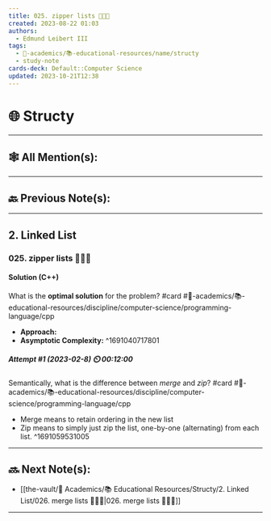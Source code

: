 ```yaml
---
title: 025. zipper lists 👨🏽‍💻
created: 2023-08-22 01:03
authors:
  - Edmund Leibert III
tags:
  - 🔴-academics/📚-educational-resources/name/structy
  - study-note
cards-deck: Default::Computer Science
updated: 2023-10-21T12:38
---
```


# 🌐 Structy

---

## 🕸️ All Mention(s): 

---

## 🔙 Previous Note(s):

---

## 2. Linked List

### **025. zipper lists 👨🏽‍💻**

#### Solution (C++)

What is the **optimal solution** for the problem? 
#card #🔴-academics/📚-educational-resources/discipline/computer-science/programming-language/cpp
- **Approach:**
- **Asymptotic Complexity:**
^1691040717801

##### **Attempt #1 (2023-02-8) ⏲️ 00:12:00**

Semantically, what is the difference between *merge* and *zip*? 
#card  #🔴-academics/📚-educational-resources/discipline/computer-science/programming-language/cpp
- Merge means to retain ordering in the new list
- Zip means to simply just zip the list, one-by-one (alternating) from each list.
^1691059531005



---

## 🔜 Next Note(s):
- [[the-vault/🔴 Academics/📚 Educational Resources/Structy/2. Linked List/026. merge lists 👨🏽‍💻|026. merge lists 👨🏽‍💻]]

---
